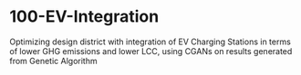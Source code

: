 # 100-EV-Integration
Optimizing design district with integration of EV Charging Stations in terms of lower GHG emissions and lower LCC, using CGANs on results generated from Genetic Algorithm
